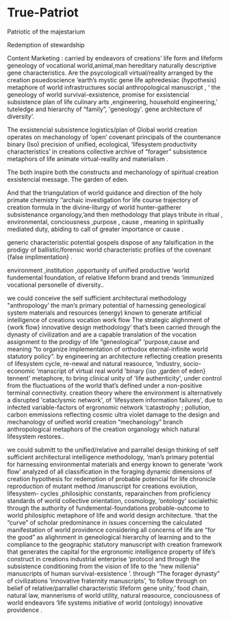# True-Patriot
Patriotic of the majestarium

Redemption of stewardship

Content Marketing : carried by endeavors of creations’ life form and lifeform geneology of vocational world,animal,man hereditary naturally descriptive gene characteristics. Are the psycologicaIl virtual/reality arranged by the creation psuedoscience ‘earth’s mystic gene life aphredesiac
(hypothesis) metaphore of world infrastructures social anthropological manuscript , ‘ the geneology of world survival-exsistence, promise for exsistencial subsistence plan of life culinary arts ,engineering, household engineering,’ tuteledge and hierarchy of “family”, 'geneology'. gene architecture of diversity’.

The exsistencial subsistence logistics/plan of Global world creation operates on mechanology of ‘open’ covenant principals of the countenance binary (Iso) precision of unified, ecological, ‘lifesystem productivity characteristics’ in creations collective archive of “forager” subsistence metaphors of life animate virtual-reality and materialism .

The both inspire both the constructs and mechanology of spiritual creation exsistencial message. The garden of eden.

And that the triangulation of world guidance and direction of the holy primate chemistry ‘’archaic investigation for life course trajectory of creation formula in the divine-liturgy of world hunter-gatherer subsistenance organology,’and then methodology that plays tribute in ritual , environmental, conciousness ,purpose , cause , meaning in spiritually mediated duty, abiding to call of greater importance or cause .

generic characteristic potential
gospels dispose of any falsification in the prodigy of ballistic/forensic world characteristic profiles of the covenant {false implimentation} .

environment ,institution ,opportunity of unified productive ‘world fundemental foundation, of relative lifeform brand and trends ‘immunized vocational personelle of diversity..

 we could conceive the self sufficient architectural methodology "anthropology’ the man’s primary potential of harnessing geneological system materials and resources (energy) known to generate artificial intelligence of creations vocation work flow The strategic alighnment of {work flow} innovative design methodology’ that’s been carried through the dynasty of civilization and are a capable translation of the vocation assignment to the prodigy of life “geneological” ‘purpose,cause and meaning “to organize implementation of orthodox eternal-infinite world statutory policy”.  by engineering an architecture reflecting creation presents of lifesystem cycle, re-newal and natural reasource, ‘industry, socio-economic ‘manscript of virtual real world 'binary {iso ,garden of eden} tennent' metaphore, to bring clinical unity of 'life authenticity',  under control from the fluctuations of the world that’s defined under a non-positive terminal connectivity. creation theory where the environment is alternatively a disrupted 'cataclysmic network', of 'lifesystem information failures', due to infected variable-factors of 
ergronomic network ‘catastrophy ; pollution, carbon emmissions reflecting cosmic ultra violet damage to the design and mechanology of unified world creation “mechanology” branch anthropological metaphors of the creation organology which natural lifesystem restores..

 we could submitt to the unified/relative and parrallel design thinking of self sufficient architectural intelligence methodology, ‘man’s primary potential for harnessing environmental materials and energy known to generate ‘work flow’ analyzed of all classification in the foraging dynamic dimensions of creation hypothesis for redemption of probable potencial for life chronicle reproduction of mutant method /manuscript for creations evolution, lifesystem- cycles ,philosiphic constants, reparainchen from proficiency standards of world collective orientation, cosmology, ‘ontology’ socialethic through the authority of fundemental-foundations probable-outcome to world philosiphic metaphore of life and world design architecture. ‘that the “curve” of scholar predominance in issues concerning the calculated manifestation of world providence considering all concerns of life are “for the good” as alighnment in geneological hierarchy of learning and to the compliance to the geographic statutory manuscript with creation framework that generates the capital for the ergronomic intelligence property of life’s construct in creations industrial enterprise ‘protocol and through the subsistence conditioning from the vision of life to the “new millenia” manuscripts of human survival-exsistence ’. through “The forager dynasty” of civilizations ‘innovative fraternity manuscripts’, ‘to follow through on belief of relative/parrallel characteristic lifeform gene unity,’ food chain, natural law, mannerisms of world utility, natural reasource, conciousness of world endeavors ‘life systems initiative of world (ontology) innovative providence .




